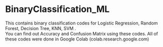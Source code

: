 # BinaryClassification_ML
This contains binary classification codes for Logistic Regression, Random Forest, Decision Tree, KNN, SVM .  
You can find out Accuracy and Confusion Matrix using these codes.
All of these codes were done in Google Colab (colab.research.google.com)
